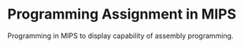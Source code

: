 # Programming Assignment in MIPS
Programming in MIPS to display capability of assembly programming.
